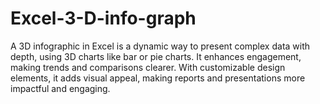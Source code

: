 # Excel-3-D-info-graph
A 3D infographic in Excel is a dynamic way to present complex data with depth, using 3D charts like bar or pie charts. It enhances engagement, making trends and comparisons clearer. With customizable design elements, it adds visual appeal, making reports and presentations more impactful and engaging.
